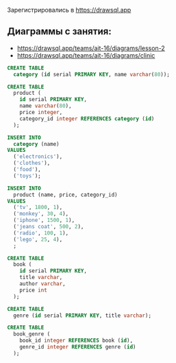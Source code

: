 Зарегистрировались в https://drawsql.app

## Диаграммы с занятия:

- https://drawsql.app/teams/ait-16/diagrams/lesson-2
- https://drawsql.app/teams/ait-16/diagrams/clinic

```sql
CREATE TABLE
  category (id serial PRIMARY KEY, name varchar(80));

CREATE TABLE
  product (
    id serial PRIMARY KEY,
    name varchar(80),
    price integer,
    category_id integer REFERENCES category (id)
  );

```


```sql
INSERT INTO
  category (name)
VALUES
  ('electronics'),
  ('clothes'),
  ('food'),
  ('toys');
```

```sql
INSERT INTO
  product (name, price, category_id)
VALUES
  ('tv', 1800, 1),
  ('monkey', 30, 4),
  ('iphone', 1500, 1),
  ('jeans coat', 500, 2),
  ('radio', 100, 1),
  ('lego', 25, 4),
  ;
```


```sql
CREATE TABLE
  book (
    id serial PRIMARY KEY,
    title varchar,
    author varchar,
    price int
  );

CREATE TABLE
  genre (id serial PRIMARY KEY, title varchar);

CREATE TABLE
  book_genre (
    book_id integer REFERENCES book (id),
    genre_id integer REFERENCES genre (id)
  );

```
